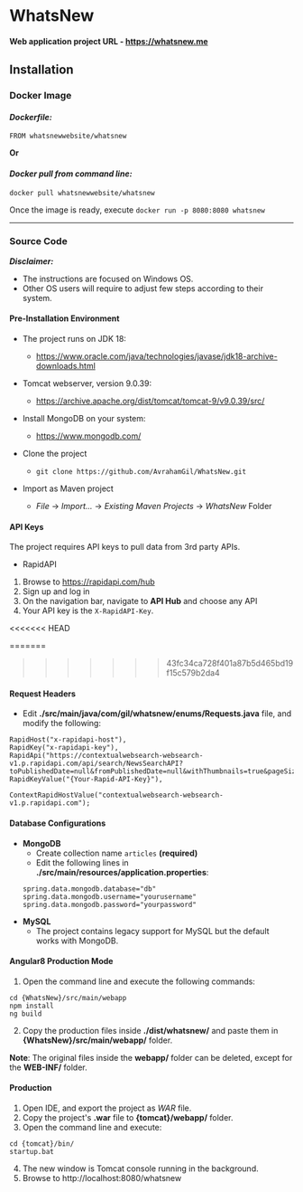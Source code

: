 # WhatsNew

#### Web application project URL - https://whatsnew.me

## Installation

### Docker Image
#### *Dockerfile:*

```
FROM whatsnewwebsite/whatsnew
```
**Or**
#### *Docker pull from command line:*
```
docker pull whatsnewwebsite/whatsnew
```

Once the image is ready, execute `docker run -p 8080:8080 whatsnew`

---
### Source Code

***Disclaimer:***
- The instructions are focused on Windows OS.
- Other OS users will require to adjust few steps according to their system.

#### Pre-Installation Environment

- The project runs on JDK 18:
    - https://www.oracle.com/java/technologies/javase/jdk18-archive-downloads.html

- Tomcat webserver, version 9.0.39:
    - https://archive.apache.org/dist/tomcat/tomcat-9/v9.0.39/src/

- Install MongoDB on your system:
    - https://www.mongodb.com/

- Clone the project
    - `git clone https://github.com/AvrahamGil/WhatsNew.git`


- Import as Maven project
    - *File* -> *Import...* -> *Existing Maven Projects* -> *WhatsNew* Folder


####  API Keys
The project requires API keys to pull data from 3rd party APIs.
- RapidAPI
1) Browse to https://rapidapi.com/hub
2) Sign up and log in
2) On the navigation bar, navigate to **API Hub** and choose any API
4) Your API key is the `X-RapidAPI-Key`.

<<<<<<< HEAD

=======
>>>>>>> 43fc34ca728f401a87b5d465bd19f15c579b2da4

####  Request Headers
- Edit **./src/main/java/com/gil/whatsnew/enums/Requests.java** file, and modify the following:

```
RapidHost("x-rapidapi-host"),
RapidKey("x-rapidapi-key"),
RapidApi("https://contextualwebsearch-websearch-v1.p.rapidapi.com/api/search/NewsSearchAPI?toPublishedDate=null&fromPublishedDate=null&withThumbnails=true&pageSize=15&autoCorrect=false&pageNumber=1&q="),
RapidKeyValue("{Your-Rapid-API-Key}"),

ContextRapidHostValue("contextualwebsearch-websearch-v1.p.rapidapi.com");
```

####  Database Configurations

-  **MongoDB**
    - Create collection name `articles` ****(required)****
    - Edit the following lines in **./src/main/resources/application.properties**:
     ```
    spring.data.mongodb.database="db"
    spring.data.mongodb.username="yourusername"
    spring.data.mongodb.password="yourpassword"

-  **MySQL**
    - The project contains legacy support for MySQL but the default works with MongoDB.

####  Angular8 Production Mode
1) Open the command line and execute the following commands:
```
cd {WhatsNew}/src/main/webapp
npm install
ng build
```
2) Copy the production files inside **./dist/whatsnew/** and paste them in **{WhatsNew}/src/main/webapp/** folder.

**Note**: The original files inside the **webapp/** folder can be deleted, except for the **WEB-INF/** folder.

#### Production
1) Open IDE, and export the project as *WAR* file.
2) Copy the project's **.war** file to **{tomcat}/webapp/** folder.
3) Open the command line and execute:
```
cd {tomcat}/bin/
startup.bat
```
4) The new window is Tomcat console running in the background.
5) Browse to http://localhost:8080/whatsnew